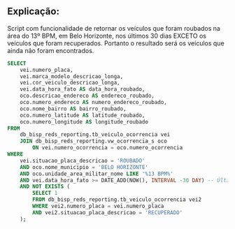 ## Explicação:
Script com funcionalidade de retornar os veículos que foram roubados na área do 13º BPM, em Belo Horizonte, nos últimos 30 dias EXCETO os veículos que foram recuperados. Portanto o resultado será os veículos que ainda não foram encontrados.

```SQL
SELECT 
    vei.numero_placa,
    vei.marca_modelo_descricao_longa,
    vei.cor_veiculo_descricao_longa,
    vei.data_hora_fato AS data_hora_roubado,
    oco.descricao_endereco AS endereco_roubado,
    oco.numero_endereco AS numero_endereco_roubado,
    oco.nome_bairro AS bairro_roubado,
    oco.numero_latitude AS latitude_roubado,
    oco.numero_longitude AS longitude_roubado
FROM 
    db_bisp_reds_reporting.tb_veiculo_ocorrencia vei
    JOIN db_bisp_reds_reporting.vw_ocorrencia_s oco 
        ON vei.numero_ocorrencia = oco.numero_ocorrencia
WHERE 
    vei.situacao_placa_descricao = 'ROUBADO'
    AND oco.nome_municipio = 'BELO HORIZONTE'
    AND oco.unidade_area_militar_nome LIKE '%13 BPM%'
    AND vei.data_hora_fato >= DATE_ADD(NOW(), INTERVAL -30 DAY) -- Últimos 30 dias
    AND NOT EXISTS (
        SELECT 1
        FROM db_bisp_reds_reporting.tb_veiculo_ocorrencia vei2
        WHERE vei2.numero_placa = vei.numero_placa
        AND vei2.situacao_placa_descricao = 'RECUPERADO'
    );
```
